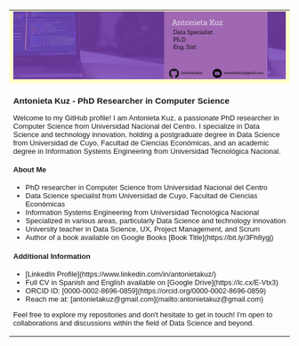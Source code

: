 <table>
   <tr>
      <td bgcolor="#ffffcc">
         <font size=1 face="verdana, arial, helvetica">
            <img src="assets/cover.jpg">
         </font>
      </td>
   </tr>
   <tr>
      <td>
         <font face="verdana, arial, helvetica" size=2>
            <h3>Antonieta Kuz - PhD Researcher in Computer Science</h3>
            <p>Welcome to my GitHub profile! I am Antonieta Kuz, a passionate PhD researcher in Computer Science from Universidad Nacional del Centro. I specialize in Data Science and technology innovation, holding a postgraduate degree in Data Science from Universidad de Cuyo, Facultad de Ciencias Económicas, and an academic degree in Information Systems Engineering from Universidad Tecnológica Nacional.</p>
            <h4>About Me</h4>
            <ul>
               <li>PhD researcher in Computer Science from Universidad Nacional del Centro</li>
               <li>Data Science specialist from Universidad de Cuyo, Facultad de Ciencias Económicas</li>
               <li>Information Systems Engineering from Universidad Tecnológica Nacional</li>
               <li>Specialized in various areas, particularly Data Science and technology innovation</li>
               <li>University teacher in Data Science, UX, Project Management, and Scrum</li>
               <li>Author of a book available on Google Books [Book Title](https://bit.ly/3Fh8ygj)</li>
            </ul>
            <h4>Additional Information</h4>
            <ul>
               <li>[LinkedIn Profile](https://www.linkedin.com/in/antonietakuz/)</li>
               <li>Full CV in Spanish and English available on [Google Drive](https://lc.cx/E-Vtx3)</li>
               <li>ORCID ID: [0000-0002-8696-0859](https://orcid.org/0000-0002-8696-0859)</li>
               <li>Reach me at: [antonietakuz@gmail.com](mailto:antonietakuz@gmail.com)</li>
            </ul>
            <p>Feel free to explore my repositories and don't hesitate to get in touch! I'm open to collaborations and discussions within the field of Data Science and beyond.</p>
         </font>
      </td>
   </tr>
</table>


